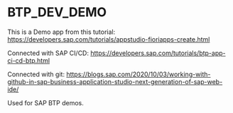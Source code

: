# BTP_DEV_DEMO

This is a Demo app from this tutorial:
https://developers.sap.com/tutorials/appstudio-fioriapps-create.html


Connected with SAP CI/CD:
https://developers.sap.com/tutorials/btp-app-ci-cd-btp.html

Connected with git:
https://blogs.sap.com/2020/10/03/working-with-github-in-sap-business-application-studio-next-generation-of-sap-web-ide/

Used for SAP BTP demos.
